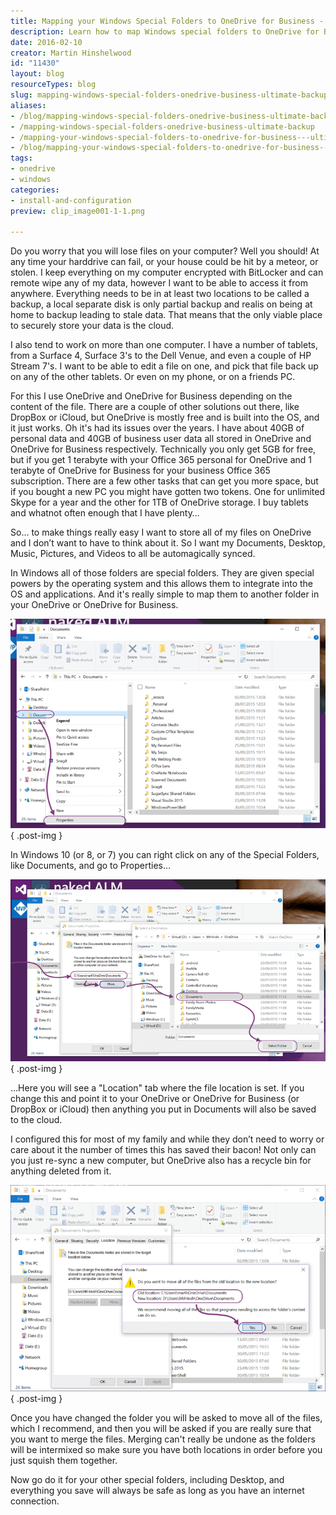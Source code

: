 ```yaml
---
title: Mapping your Windows Special Folders to OneDrive for Business - Ultimate Backup
description: Learn how to map Windows special folders to OneDrive for Business for seamless backup and access across devices. Keep your files safe and synced effortlessly!
date: 2016-02-10
creator: Martin Hinshelwood
id: "11430"
layout: blog
resourceTypes: blog
slug: mapping-windows-special-folders-onedrive-business-ultimate-backup
aliases:
- /blog/mapping-windows-special-folders-onedrive-business-ultimate-backup
- /mapping-windows-special-folders-onedrive-business-ultimate-backup
- /mapping-your-windows-special-folders-to-onedrive-for-business---ultimate-backup
- /blog/mapping-your-windows-special-folders-to-onedrive-for-business---ultimate-backup
tags:
- onedrive
- windows
categories:
- install-and-configuration
preview: clip_image001-1-1.png

---
```

Do you worry that you will lose files on your computer? Well you should! At any time your harddrive can fail, or your house could be hit by a meteor, or stolen. I keep everything on my computer encrypted with BitLocker and can remote wipe any of my data, however I want to be able to access it from anywhere. Everything needs to be in at least two locations to be called a backup, a local separate disk is only partial backup and realis on being at home to backup leading to stale data. That means that the only viable place to securely store your data is the cloud.

I also tend to work on more than one computer. I have a number of tablets, from a Surface 4, Surface 3's to the Dell Venue, and even a couple of HP Stream 7's. I want to be able to edit a file on one, and pick that file back up on any of the other tablets. Or even on my phone, or on a friends PC.

For this I use OneDrive and OneDrive for Business depending on the content of the file. There are a couple of other solutions out there, like DropBox or iCloud, but OneDrive is mostly free and is built into the OS, and it just works. Oh it's had its issues over the years. I have about 40GB of personal data and 40GB of business user data all stored in OneDrive and OneDrive for Business respectively. Technically you only get 5GB for free, but if you get 1 terabyte with your Office 365 personal for OneDrive and 1 terabyte of OneDrive for Business for your business Office 365 subscription. There are a few other tasks that can get you more space, but if you bought a new PC you might have gotten two tokens. One for unlimited Skype for a year and the other for 1TB of OneDrive storage. I buy tablets and whatnot often enough that I have plenty…

So… to make things really easy I want to store all of my files on OneDrive and I don’t want to have to think about it. So I want my Documents, Desktop, Music, Pictures, and Videos to all be automagically synced.

In Windows all of those folders are special folders. They are given special powers by the operating system and this allows them to integrate into the OS and applications. And it's really simple to map them to another folder in your OneDrive or OneDrive for Business.

![clip_image001](images/clip_image001-1-1.png "clip_image001")
{ .post-img }

In Windows 10 (or 8, or 7) you can right click on any of the Special Folders, like Documents, and go to Properties…

![clip_image002](images/clip_image002-2-2.png "clip_image002")
{ .post-img }

…Here you will see a "Location" tab where the file location is set. If you change this and point it to your OneDrive or OneDrive for Business (or DropBox or iCloud) then anything you put in Documents will also be saved to the cloud.

I configured this for most of my family and while they don’t need to worry or care about it the number of times this has saved their bacon! Not only can you just re-sync a new computer, but OneDrive also has a recycle bin for anything deleted from it.

![clip_image003](images/clip_image003-3-3.png "clip_image003")
{ .post-img }

Once you have changed the folder you will be asked to move all of the files, which I recommend, and then you will be asked if you are really sure that you want to merge the files. Merging can't really be undone as the folders will be intermixed so make sure you have both locations in order before you just squish them together.

Now go do it for your other special folders, including Desktop, and everything you save will always be safe as long as you have an internet connection.
